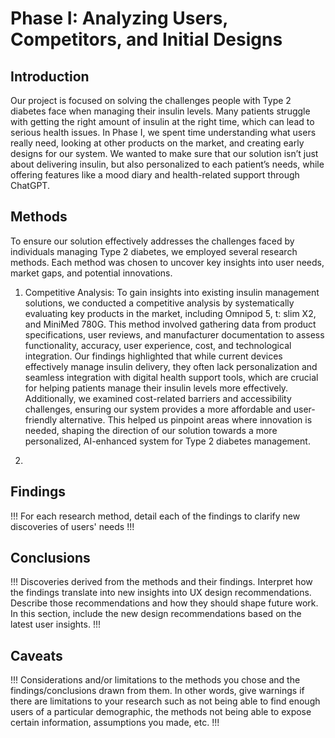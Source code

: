 # Phase I: Analyzing Users, Competitors, and Initial Designs

## Introduction

Our project is focused on solving the challenges people with Type 2 diabetes face when managing their insulin levels. Many patients struggle with getting the right amount of insulin at the right time, which can lead to serious health issues. In Phase I, we spent time understanding what users really need, looking at other products on the market, and creating early designs for our system. We wanted to make sure that our solution isn’t just about delivering insulin, but also personalized to each patient’s needs, while offering features like a mood diary and health-related support through ChatGPT.

## Methods


To ensure our solution effectively addresses the challenges faced by individuals managing Type 2 diabetes, we employed several research methods. Each method was chosen to uncover key insights into user needs, market gaps, and potential innovations.

1. Competitive Analysis:
   To gain insights into existing insulin management solutions, we conducted a competitive analysis by systematically evaluating key products in the market, including Omnipod 5, t: slim X2, and MiniMed 780G. This method involved gathering data from product specifications, user reviews, and manufacturer documentation to assess functionality, accuracy, user experience, cost, and technological integration. Our findings highlighted that while current devices effectively manage insulin delivery, they often lack personalization and seamless integration with digital health support tools, which are crucial for helping patients manage their insulin levels more effectively. Additionally, we examined cost-related barriers and accessibility challenges, ensuring our system provides a more affordable and user-friendly alternative. This helped us pinpoint areas where innovation is needed, shaping the direction of our solution towards a more personalized, AI-enhanced system for Type 2 diabetes management.

2. 


## Findings

!!! For each research method, detail each of the findings to clarify new discoveries of users' needs !!!

## Conclusions

!!! Discoveries derived from the methods and their findings. Interpret how the findings translate into new insights into UX design recommendations. Describe those recommendations and how they should shape future work. In this section, include the new design recommendations based on the latest user insights. !!!

## Caveats

!!! Considerations and/or limitations to the methods you chose and the findings/conclusions drawn from them. In other words, give warnings if there are limitations to your research such as not being able to find enough users of a particular demographic, the methods not being able to expose certain information, assumptions you made, etc. !!!
